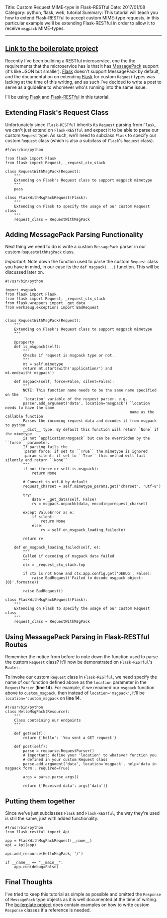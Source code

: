Title: Custom Request MIME-type in Flask-RESTful
Date: 2017/01/08
Category: python, flask, web, tutorial
Summary: This tutorial will teach you how to extend Flask-RESTful to accept custom MIME-type requests, in this particular example we'll be extending Flask-RESTful in order to allow it to receive `msgpack` MIME-types.

---

## **[Link to the boilerplate project](https://github.com/kendricktan/flaskrestful-custom-request)**

Recently I've been building a RESTful microservice, one the the requirements that the microservice has is that it has [MessagePack](http://msgpack.org/index.html) support (it's like JSON but smaller). [Flask](https://flask.pocoo.org) doesn't support MessagePack by default, and the documentation on extending [Flask](https://flask.pocoo.org) for custom `Request` types was lacking at the time of this writing, and as such I've decided to write a post to serve as a guideline to whomever who's running into the same issue.

I'll be using [Flask](https://flask.pocoo.org) and [Flask-RESTful](http://flask-restful-cn.readthedocs.io/en/0.3.4/) in this tutorial.

## **Extending Flask's Request Class**

Unfortunately since `Flask-RESTful` inherits its `Request` parsing from `Flask`, we can't just extend on `Flask-RESTful` and expect it to be able to parse our custom `Request` type. As such, we'll need to subclass `Flask` to specify our custom `Request` class (which is also a subclass of `Flask`'s `Request` class).

    #!/usr/bin/python

    from flask import Flask
    from flask import Request, _request_ctx_stack

    class RequestWithMsgPack(Request):
        """
        Extending on Flask's Request class to support msgpack mimetype
        """
        pass

    class FlaskWithMsgPackRequest(Flask):
        """
        Extending on Flask to specify the usage of our custom Request class
        """
        request_class = RequestWithMsgPack

## **Adding MessagePack Parsing Functionality**

Next thing we need to do is write a custom `MessagePack` parser in our custom `RequestWithMsgPack` class.

*Important*: Note down the function used to parse the custom `Request` class you have in mind, in our case its the `def msgpack(...)`  function. This will be discussed later on.

    #!/usr/bin/python

    import msgpack
    from flask import Flask
    from flask import Request, _request_ctx_stack
    from flask.wrappers import _get_data
    from werkzeug.exceptions import BadRequest


    class RequestWithMsgPack(Request):
        """
        Extending on Flask's Request class to support msgpack mimetype
        """

        @property
        def is_msgpack(self):
            """
            Checks if request is msgpack type or not.
            """
            mt = self.mimetype
            return mt.startswith('application/') and mt.endswith('msgpack')

        def msgpack(self, force=False, silent=False):
            """
            NOTE: This function name needs to be the same name specified on the
            'location' variable of the request parser. e.g.
            parser.add_argument('data', location='msgpack') `location needs to have the same
                                                            name as the callable function
            Parses the incoming request data and decodes it from msgpack to python
            __dict__ type. By default this function will return `None` if the mimetype
            is not `application/msgpack` but can be overridden by the ``force`` parameter.
            If parsing fails the
            :param force: if set to ``True`` the mimetype is ignored
            :param silent: if set to ``True`` this method will fail silently and return ``None``
            """
            if not (force or self.is_msgpack):
                return None

            # Convert to utf-8 by default
            request_charset = self.mimetype_params.get('charset', 'utf-8')

            try:
                data = _get_data(self, False)
                rv = msgpack.unpackb(data, encoding=request_charset)

            except ValueError as e:
                if silent:
                    return None
                else:
                    rv = self.on_msgpack_loading_failed(e)

            return rv

        def on_msgpack_loading_failed(self, e):
            """
            Called if decoding of msgpack data failed
            """
            ctx = _request_ctx_stack.top

            if ctx is not None and ctx.app.config.get('DEBUG', False):
                raise BadRequest('Failed to decode msgpack object: {0}'.format(e))

            raise BadRequest()

    class FlaskWithMsgPackRequest(Flask):
        """
        Extending on Flask to specify the usage of our custom Request class
        """
        request_class = RequestWithMsgPack

## **Using MessagePack Parsing in Flask-RESTful Routes** 

Remember the notice from before to note down the function used to parse the custom `Request` class? It'll now be demonstrated on `Flask-RESTful`'s `Router`.

To invoke our custom `Request` class in `Flask-RESTful`, we need specify the name of our function defined above as the `location` parameter in the `RequestParser` (**line 14**). For example, if we renamed our `msgpack` function above to `custom_msgpack`, then instead of `location='msgpack'`, it'll be `location='custom_msgpack` on **line 14**.

    #!/usr/bin/python
    class HelloMsgPack(Resource):
        """
        Class containing our endpoints
        """

        def get(self):
            return {'hello': 'You sent a GET request'}

        def post(self):
            parse = reqparse.RequestParser()
            # Important: define your 'location' to whatever function you
            # defined in your custom Request class
            parse.add_argument('data', location='msgpack', help='data in msgpack form', required=True)

            args = parse.parse_args()

            return {'Received data': args['data']}

## **Putting them together**

Since we've just subclasses `Flask` and `Flask-RESTful`, the way they're used is still the same, just with added functionality.

    #!/usr/bin/python
    from flask_restful import Api

    app = FlaskWithMsgPackRequest(__name__)
    api = Api(app)

    api.add_resource(HelloMsgPack, '/')

    if __name__ == "__main__":
        app.run(debug=False)

## **Final Thoughts**

I've tried to keep this tutorial as simple as possible and omitted the `Response` of `MessagePack` type objects as it is well documented at the time of writing. The [boilerplate project](https://github.com/kendricktan/flaskrestful-custom-request) does contain examples on how to write custom `Response` classes if a reference is needed.